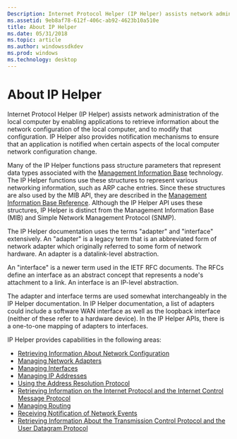 ```yaml
---
Description: Internet Protocol Helper (IP Helper) assists network administration of the local computer by enabling applications to retrieve information about the network configuration of the local computer, and to modify that configuration.
ms.assetid: 9eb8af78-612f-406c-ab92-4623b10a510e
title: About IP Helper
ms.date: 05/31/2018
ms.topic: article
ms.author: windowssdkdev
ms.prod: windows
ms.technology: desktop
---
```


# About IP Helper

Internet Protocol Helper (IP Helper) assists network administration of the local computer by enabling applications to retrieve information about the network configuration of the local computer, and to modify that configuration. IP Helper also provides notification mechanisms to ensure that an application is notified when certain aspects of the local computer network configuration change.

Many of the IP Helper functions pass structure parameters that represent data types associated with the [Management Information Base](https://msdn.microsoft.com/library/windows/desktop/aa366489) technology. The IP Helper functions use these structures to represent various networking information, such as ARP cache entries. Since these structures are also used by the MIB API, they are described in the [Management Information Base Reference](https://msdn.microsoft.com/library/windows/desktop/aa366813). Although the IP Helper API uses these structures, IP Helper is distinct from the Management Information Base (MIB) and Simple Network Management Protocol (SNMP).

The IP Helper documentation uses the terms "adapter" and "interface" extensively. An "adapter" is a legacy term that is an abbreviated form of network adapter which originally referred to some form of network hardware. An adapter is a datalink-level abstraction.

An "interface" is a newer term used in the IETF RFC documents. The RFCs define an interface as an abstract concept that represents a node's attachment to a link. An interface is an IP-level abstraction.

The adapter and interface terms are used somewhat interchangeably in the IP Helper documentation. In IP Helper documentation, a list of adapters could include a software WAN interface as well as the loopback interface (neither of these refer to a hardware device). In the IP Helper APIs, there is a one-to-one mapping of adapters to interfaces.

IP Helper provides capabilities in the following areas:

-   [Retrieving Information About Network Configuration](retrieving-information-about-network-configuration.md)
-   [Managing Network Adapters](managing-network-adapters.md)
-   [Managing Interfaces](managing-interfaces.md)
-   [Managing IP Addresses](managing-ip-addresses.md)
-   [Using the Address Resolution Protocol](using-the-address-resolution-protocol.md)
-   [Retrieving Information on the Internet Protocol and the Internet Control Message Protocol](retrieving-information-on-the-internet-protocol-and-the-internet-control-message-protocol.md)
-   [Managing Routing](managing-routing.md)
-   [Receiving Notification of Network Events](receiving-notification-of-network-events.md)
-   [Retrieving Information About the Transmission Control Protocol and the User Datagram Protocol](retrieving-information-about-the-transmission-control-protocol-and-the-user-datagram-protocol.md)

 

 



